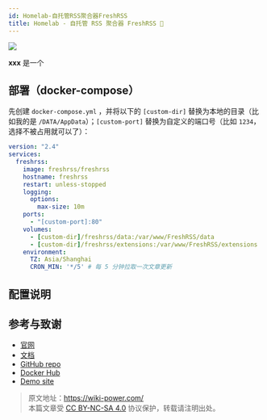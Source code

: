 ```yaml
---
id: Homelab-自托管RSS聚合器FreshRSS
title: Homelab - 自托管 RSS 聚合器 FreshRSS 🚧
---
```


![](https://wiki-media-1253965369.cos.ap-guangzhou.myqcloud.com/img/20230310205330.png)

**xxx** 是一个

## 部署（docker-compose）

先创建 `docker-compose.yml` ，并将以下的 `[custom-dir]` 替换为本地的目录（比如我的是 `/DATA/AppData`）；`[custom-port]` 替换为自定义的端口号（比如 `1234`，选择不被占用就可以了）：

```yml title="docker-compose.yml"
version: "2.4"
services:
  freshrss:
    image: freshrss/freshrss
    hostname: freshrss
    restart: unless-stopped
    logging:
      options:
        max-size: 10m
    ports:
      - "[custom-port]:80"
    volumes:
      - [custom-dir]/freshrss/data:/var/www/FreshRSS/data
      - [custom-dir]/freshrss/extensions:/var/www/FreshRSS/extensions
    environment:
      TZ: Asia/Shanghai
      CRON_MIN: '*/5' # 每 5 分钟拉取一次文章更新
```

## 配置说明

## 参考与致谢

- [官网](https://freshrss.org)
- [文档](https://github.com/FreshRSS/FreshRSS/tree/edge/Docker#docker-compose)
- [GitHub repo](https://github.com/FreshRSS/FreshRSS)
- [Docker Hub](https://hub.docker.com/r/freshrss/freshrss)
- [Demo site](https://demo.freshrss.org/i/?rid=64342708bf322)

> 原文地址：<https://wiki-power.com/>  
> 本篇文章受 [CC BY-NC-SA 4.0](https://creativecommons.org/licenses/by/4.0/deed.zh) 协议保护，转载请注明出处。
